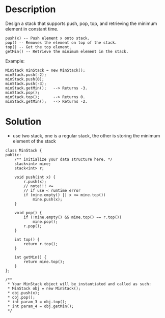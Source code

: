 # Description

Design a stack that supports push, pop, top, and retrieving the minimum element in constant time.
```
push(x) -- Push element x onto stack.
pop() -- Removes the element on top of the stack.
top() -- Get the top element.
getMin() -- Retrieve the minimum element in the stack.
```
Example:
```
MinStack minStack = new MinStack();
minStack.push(-2);
minStack.push(0);
minStack.push(-3);
minStack.getMin();   --> Returns -3.
minStack.pop();
minStack.top();      --> Returns 0.
minStack.getMin();   --> Returns -2.
```

# Solution
- use two stack, one is a regular stack, the other is storing the minimum element of the stack
```
class MinStack {
public:
    /** initialize your data structure here. */
    stack<int> mine;
    stack<int> r;
    
    void push(int x) {
        r.push(x);
        // note!!! <=
        // if use < rumtime error
        if (mine.empty() || x <= mine.top())
            mine.push(x);
    }
    
    void pop() {
        if (!mine.empty() && mine.top() == r.top())
            mine.pop();
        r.pop();
    }
    
    int top() {
        return r.top();
    }
    
    int getMin() {
        return mine.top();
    }
};

/**
 * Your MinStack object will be instantiated and called as such:
 * MinStack obj = new MinStack();
 * obj.push(x);
 * obj.pop();
 * int param_3 = obj.top();
 * int param_4 = obj.getMin();
 */
```
